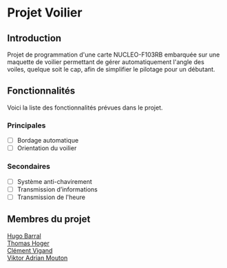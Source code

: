 # Projet Voilier
## Introduction
Projet de programmation d'une carte NUCLEO-F103RB embarquée sur une maquette de voilier permettant de gérer automatiquement l'angle des voiles, quelque soit le cap, afin de simplifier le pilotage pour un débutant.

## Fonctionnalités
Voici la liste des fonctionnalités prévues dans le projet.
### Principales
- [ ] Bordage automatique
- [ ] Orientation du voilier
### Secondaires
- [ ] Système anti-chavirement
- [ ] Transmission d’informations
- [ ] Transmission de l'heure

## Membres du projet
[Hugo Barral](https://github.com/arc-hugo)  
[Thomas Hoger](https://github.com/HeineKayn)  
[Clément Vigand](https://github.com/Clement-INS)  
[Viktor Adrian Mouton](https://github.com/ToTTToR)
